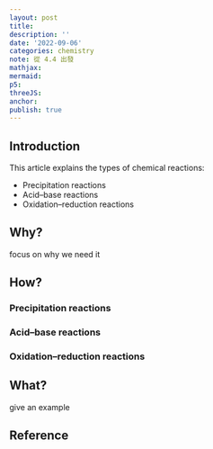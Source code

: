 ```yaml
---
layout: post
title:
description: ''
date: '2022-09-06'
categories: chemistry
note: 從 4.4 出發
mathjax:
mermaid:
p5:
threeJS:
anchor:
publish: true
---
```


## Introduction

This article explains the types of chemical reactions:

* Precipitation reactions
* Acid–base reactions
* Oxidation–reduction reactions

## Why?

focus on why we need it

## How?

### Precipitation reactions

### Acid–base reactions

### Oxidation–reduction reactions

## What?

give an example

## Reference
